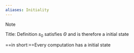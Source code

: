```yaml
---
aliases: Initiality
---
```


> [!note]
> Title: Definition
>  $s_0$ satisfies  $\Theta$ and is therefore a initial state

==in short:==Every computation has a initial state
